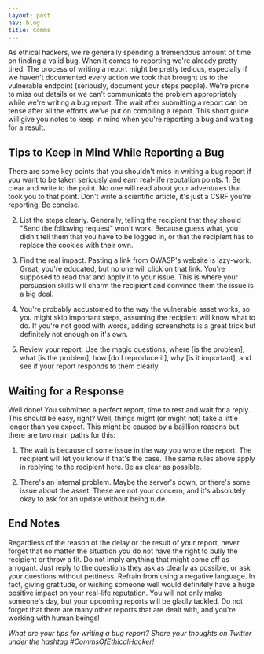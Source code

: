 ```yaml
---
layout: post
nav: blog
title: Comms
---
```


As ethical hackers, we're generally spending a tremendous amount of time on finding a valid bug. When it comes to reporting we're already pretty tired. The process of writing a report might be pretty tedious, especially if we haven't documented every action we took that brought us to the vulnerable endpoint (seriously, document your steps people). We're prone to miss out details or we can't communicate the problem appropriately while we're writing a bug report. The wait after submitting a report can be tense after all the efforts we've put on compiling a report. This short guide will give you notes to keep in mind when you're reporting a bug and waiting for a result.

<h2>Tips to Keep in Mind While Reporting a Bug</h2>
There are some key points that you shouldn't miss in writing a bug report if you want to be taken seriously and earn real-life reputation points:
1. Be clear and write to the point. No one will read about your adventures that took you to that point. Don't write a scientific article, it's just a CSRF you're reporting. Be concise. 

2. List the steps clearly. Generally, telling the recipient that they should "Send the following request" won't work. Because guess what, you didn't tell them that you have to be logged in, or that the recipient has to replace the cookies with their own. 

3. Find the real impact. Pasting a link from OWASP's website is lazy-work. Great, you're educated, but no one will click on that link. You're supposed to read that and apply it to your issue. This is where your persuasion skills will charm the recipient and convince them the issue is a big deal.

4. You're probably accustomed to the way the vulnerable asset works, so you might skip important steps, assuming the recipient will know what to do. If you're not good with words, adding screenshots is a great trick but definitely not enough on it's own.

5. Review your report. Use the magic questions, where [is the problem], what [is the problem], how [do I reproduce it], why [is it important], and see if your report responds to them clearly.

<h2>Waiting for a Response</h2>
Well done! You submitted a perfect report, time to rest and wait for a reply. This should be easy, right? Well, things might (or might not) take a little longer than you expect. This might be caused by a bajillion reasons but there are two main paths for this:

1. The wait is because of some issue in the way you wrote the report. The recipient will let you know if that's the case. The same rules above apply in replying to the recipient here. Be as clear as possible. 

2. There's an internal problem. Maybe the server's down, or there's some issue about the asset. These are not your concern, and it's absolutely okay to ask for an update without being rude. 

<h2>End Notes</h2>
Regardless of the reason of the delay or the result of your report, never forget that no matter the situation you do not have the right to bully the recipient or throw a fit. Do not imply anything that might come off as arrogant. Just reply to the questions they ask as clearly as possible, or ask your questions without pettiness. Refrain from using a negative language. In fact, giving gratitude, or wishing someone well would definitely have a huge positive impact on your real-life reputation. You will not only make someone's day, but your upcoming reports will be gladly tackled. Do not forget that there are many other reports that are dealt with, and you're working with human beings! 

<em>What are your tips for writing a bug report? Share your thoughts on Twitter under the hashtag #CommsOfEthicalHacker!</em> 

